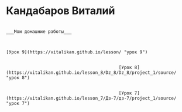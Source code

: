


# Кандабаров Виталий
                                                                                           ___Мои домашние работы___


                                                                           [Урок 9](https://vitalikan.github.io/lesson/ "урок 9")


                                               [Урок 8](https://vitalikan.github.io/lesson_8/Dz_8/Dz_8/project_1/source/ "урок 8")


                                               [Урок 7](https://vitalikan.github.io/lesson_7/Дз-7/дз-7/project_1/source/ "урок 7")
